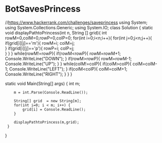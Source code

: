 # BotSavesPrincess
//https://www.hackerrank.com/challenges/saveprincess
using System;
using System.Collections.Generic;
using System.IO;
class Solution {
static void displayPathtoPrincess(int n, String [] grid){
    int rowM=0,colM=0,rowP=0,colP=0;
    for(int i=0;i<n;i++){
        for(int j=0;j<n;j++){
            if(grid[i][j]=='m'){
                rowM=i;
                colM=j;                
            }
            if(grid[i][j]=='p'){
                rowP=i;
                colP=j;                
            }
          }
    }
        while(rowM!=rowP){
            if(rowM<rowP){
                rowM=rowM+1;
                Console.WriteLine("DOWN");
            }
            if(rowM>rowP){
                rowM=rowM-1;
                Console.WriteLine("UP");
            }
        }
        while(colM!=colP){
            if(colM>colP){
                colM=colM-1;
                Console.WriteLine("LEFT");
            }
            if(colM<colP){
                colM=colM+1;
                Console.WriteLine("RIGHT");
            }
        }
        }
    
static void Main(String[] args) {
        int m;

        m = int.Parse(Console.ReadLine());

        String[] grid  = new String[m];
        for(int i=0; i < m; i++) {
            grid[i] = Console.ReadLine(); 
        }

        displayPathtoPrincess(m,grid);
     }
}

